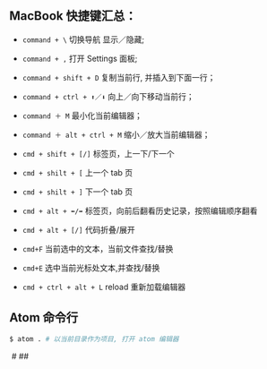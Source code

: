 ## MacBook 快捷键汇总：
* `command + \` 切换导航 显示／隐藏;
* `command + ,`  打开 Settings 面板;


* `command + shift + D` 复制当前行, 并插入到下面一行；
* `command + ctrl + ⬆️／⬇️` 向上／向下移动当前行；


* `command ＋ M` 最小化当前编辑器；
* `command ＋ alt + ctrl + M` 缩小／放大当前编辑器；

* `cmd + shift + [/]` 标签页，上一下/下一个
* `cmd + shilt + [` 上一个 tab 页
* `cmd + shilt + ]` 下一个 tab 页

* `cmd + alt + ⬅️/➡️` 标签页，向前后翻看历史记录，按照编辑顺序翻看

* `cmd + alt + [/]` 代码折叠/展开

* `cmd+F` 当前选中的文本，当前文件查找/替换
* `cmd+E` 选中当前光标处文本,并查找/替换

* `cmd + ctrl + alt + L` reload 重新加载编辑器
## Atom 命令行
```sh
$ atom . # 以当前目录作为项目, 打开 atom 编辑器
```
 # ##
